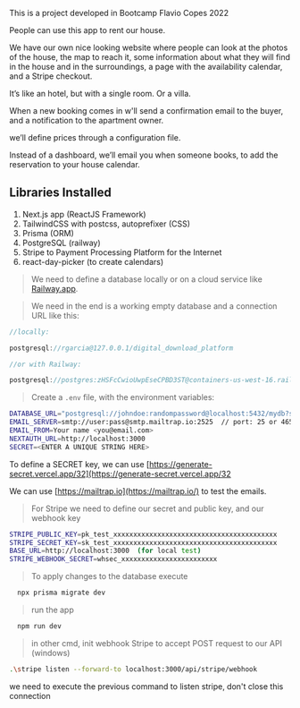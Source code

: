 This is a project developed in Bootcamp Flavio Copes 2022

People can use this app to rent our house.

We have our own nice looking website where people can look at the photos of the house, the map to reach it, some information about what they will find in the house and in the surroundings, a page with the availability calendar, and a Stripe checkout.

It’s like an hotel, but with a single room. Or a villa.

When a new booking comes in w'll send a confirmation email to the buyer, and a notification to the apartment owner.

we’ll define prices through a configuration file.

Instead of a dashboard, we’ll email you when someone books, to add the reservation to your house calendar.

## Libraries Installed

1. Next.js app (ReactJS Framework)
2. TailwindCSS with postcss, autoprefixer (CSS)
3. Prisma (ORM)
4. PostgreSQL (railway)
5. Stripe to Payment Processing Platform for the Internet
6. react-day-picker (to create calendars)

> We need to define a database locally or on a cloud service like [Railway.app](http://railway.app).

> We need in the end is a working empty database and a connection URL like this:

```jsx
//locally:

postgresql://rgarcia@127.0.0.1/digital_download_platform

//or with Railway:

postgresql://postgres:zHSFcCwioUwpEseCPBD3ST@containers-us-west-16.railway.app:7131/railway
```

> Create a `.env` file, with the environment variables:

```bash
DATABASE_URL="postgresql://johndoe:randompassword@localhost:5432/mydb?schema=public"
EMAIL_SERVER=smtp://user:pass@smtp.mailtrap.io:2525  // port: 25 or 465 or 587 or 2525
EMAIL_FROM=Your name <you@email.com>
NEXTAUTH_URL=http://localhost:3000
SECRET=<ENTER A UNIQUE STRING HERE>
```

To define a SECRET key, we can use [https://generate-secret.vercel.app/32](https://generate-secret.vercel.app/32

We can use [https://mailtrap.io](https://mailtrap.io/) to test the emails.

> For Stripe we need to define our secret and public key, and our webhook key

```bash
STRIPE_PUBLIC_KEY=pk_test_xxxxxxxxxxxxxxxxxxxxxxxxxxxxxxxxxxxxxxxxx
STRIPE_SECRET_KEY=sk_test_xxxxxxxxxxxxxxxxxxxxxxxxxxxxxxxxxxxxxxxxx
BASE_URL=http://localhost:3000  (for local test)
STRIPE_WEBHOOK_SECRET=whsec_xxxxxxxxxxxxxxxxxxxxxxxx
```

> To apply changes to the database execute

```bash
  npx prisma migrate dev
```

> run the app

```bash
  npm run dev
```

> in other cmd, init webhook Stripe to accept POST request to our API (windows)

```bash
.\stripe listen --forward-to localhost:3000/api/stripe/webhook
```

we need to execute the previous command to listen stripe, don't close this connection

